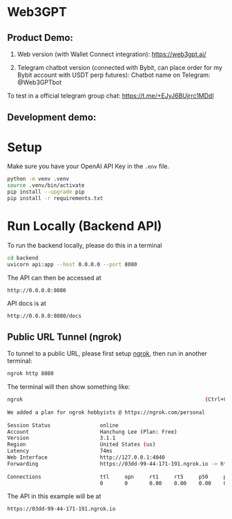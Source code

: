 # Web3GPT

## Product Demo:


1) Web version (with Wallet Connect integration): 
https://web3gpt.ai/ 

2) Telegram chatbot version (connected with Bybit, can place order for my Bybit account with USDT perp futures): 
Chatbot name on Telegram:
@Web3GPTbot

To test in a official telegram group chat:
https://t.me/+EJyJ6BUjrrc1MDdl



## Development demo:
# Setup
Make sure you have your OpenAI API Key in the `.env` file.

```bash
python -m venv .venv
source .venv/bin/activate
pip install --upgrade pip
pip install -r requirements.txt
```

# Run Locally (Backend API)
To run the backend locally, please do this in a terminal
```bash
cd backend
uvicorn api:app --host 0.0.0.0 --port 8080
```
The API can then be accessed at
```
http://0.0.0.0:8080
```
API docs is at
```
http://0.0.0.0:8080/docs
```

## Public URL Tunnel (ngrok)
To tunnel to a public URL, please first setup [ngrok](https://ngrok.com/), then run in another terminal:
```bash
ngrok http 8080
```

The terminal will then show something like:
```bash
ngrok                                                           (Ctrl+C to quit)
                                                                                
We added a plan for ngrok hobbyists @ https://ngrok.com/personal                
                                                                                
Session Status                online                                            
Account                       Hanchung Lee (Plan: Free)                         
Version                       3.1.1                                             
Region                        United States (us)                                
Latency                       74ms                                              
Web Interface                 http://127.0.0.1:4040                             
Forwarding                    https://03dd-99-44-171-191.ngrok.io -> http://locahost:8080
                                                                                
Connections                   ttl     opn     rt1     rt5     p50     p90       
                              0       0       0.00    0.00    0.00    0.00      
```
The API in this example will be at
```
https://03dd-99-44-171-191.ngrok.io
```
